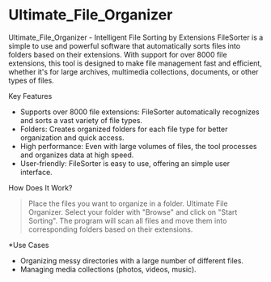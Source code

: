 # Ultimate_File_Organizer
Ultimate_File_Organizer - Intelligent File Sorting by Extensions
FileSorter is a simple to use and powerful software that automatically sorts files into folders based on their extensions. With support for over 8000 file extensions, this tool is designed to make file management fast and efficient, whether it's for large archives, multimedia collections, documents, or other types of files.

Key Features
* Supports over 8000 file extensions: FileSorter automatically recognizes and sorts a vast variety of file types.
* Folders: Creates organized folders for each file type for better organization and quick access.
* High performance: Even with large volumes of files, the tool processes and organizes data at high speed.
* User-friendly: FileSorter is easy to use, offering an simple user interface.

How Does It Work?
> Place the files you want to organize in a folder.
> Ultimate File Organizer.
> Select your folder with "Browse" and click on "Start Sorting". The program will scan all files and move them into corresponding folders based on their extensions.

*Use Cases
- Organizing messy directories with a large number of different files.
- Managing media collections (photos, videos, music).

